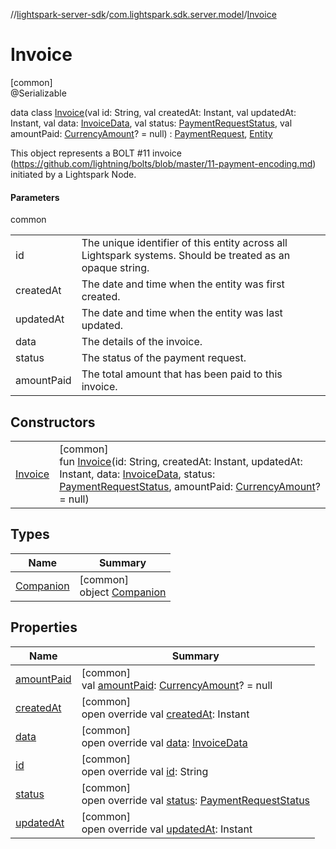 //[lightspark-server-sdk](../../../index.md)/[com.lightspark.sdk.server.model](../index.md)/[Invoice](index.md)

# Invoice

[common]\
@Serializable

data class [Invoice](index.md)(val id: String, val createdAt: Instant, val updatedAt: Instant, val data: [InvoiceData](../-invoice-data/index.md), val status: [PaymentRequestStatus](../-payment-request-status/index.md), val amountPaid: [CurrencyAmount](../-currency-amount/index.md)? = null) : [PaymentRequest](../-payment-request/index.md), [Entity](../-entity/index.md)

This object represents a BOLT #11 invoice (https://github.com/lightning/bolts/blob/master/11-payment-encoding.md) initiated by a Lightspark Node.

#### Parameters

common

| | |
|---|---|
| id | The unique identifier of this entity across all Lightspark systems. Should be treated as an opaque string. |
| createdAt | The date and time when the entity was first created. |
| updatedAt | The date and time when the entity was last updated. |
| data | The details of the invoice. |
| status | The status of the payment request. |
| amountPaid | The total amount that has been paid to this invoice. |

## Constructors

| | |
|---|---|
| [Invoice](-invoice.md) | [common]<br>fun [Invoice](-invoice.md)(id: String, createdAt: Instant, updatedAt: Instant, data: [InvoiceData](../-invoice-data/index.md), status: [PaymentRequestStatus](../-payment-request-status/index.md), amountPaid: [CurrencyAmount](../-currency-amount/index.md)? = null) |

## Types

| Name | Summary |
|---|---|
| [Companion](-companion/index.md) | [common]<br>object [Companion](-companion/index.md) |

## Properties

| Name | Summary |
|---|---|
| [amountPaid](amount-paid.md) | [common]<br>val [amountPaid](amount-paid.md): [CurrencyAmount](../-currency-amount/index.md)? = null |
| [createdAt](created-at.md) | [common]<br>open override val [createdAt](created-at.md): Instant |
| [data](data.md) | [common]<br>open override val [data](data.md): [InvoiceData](../-invoice-data/index.md) |
| [id](id.md) | [common]<br>open override val [id](id.md): String |
| [status](status.md) | [common]<br>open override val [status](status.md): [PaymentRequestStatus](../-payment-request-status/index.md) |
| [updatedAt](updated-at.md) | [common]<br>open override val [updatedAt](updated-at.md): Instant |
